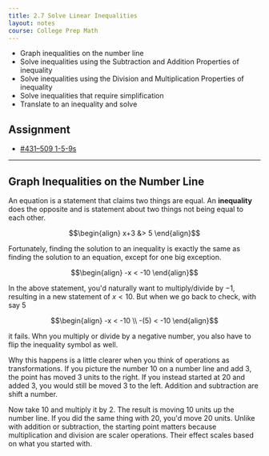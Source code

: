 ```yaml
---
title: 2.7 Solve Linear Inequalities
layout: notes
course: College Prep Math
---
```


- Graph inequalities on the number line
- Solve inequalities using the Subtraction and Addition Properties of inequality
- Solve inequalities using the Division and Multiplication Properties of inequality
- Solve inequalities that require simplification
- Translate to an inequality and solve

## Assignment

- [#431–509 1-5-9s](https://openstax.org/books/elementary-algebra-2e/pages/2-7-solve-linear-inequalities#fs-id1168345256702)

---

## Graph Inequalities on the Number Line

An equation is a statement that claims two things are equal. An **inequality** does the opposite and is statement about two things not being equal to each other.

$$\begin{align}
x+3 &> 5
\end{align}$$

Fortunately, finding the solution to an inequality is exactly the same as finding the solution to an equation, except for one big exception.

$$\begin{align}
-x < -10
\end{align}$$

In the above statement, you'd naturally want to multiply/divide by $-1$, resulting in a new statement of ${x<10}$. But when we go back to check, with say $5$

$$\begin{align}
-x < -10 \\
-(5) < -10
\end{align}$$

it fails. Whn you multiply or divide by a negative number, you also have to flip the inequality symbol as well.

Why this happens is a little clearer when you think of operations as transformations. If you picture the number $10$ on a number line and add $3$, the point has moved $3$ units to the right. If you instead started at $20$ and added $3$, you would still be moved $3$ to the left. Addition and subtraction are shift a number.

Now take $10$ and multiply it by $2$. The result is moving $10$ units up the number line. If you did the same thing with $20$, you'd move $20$ units. Unlike with addition or subtraction, the starting point matters because multiplication and division are scaler operations. Their effect scales based on what you started with.

